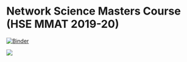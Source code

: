 # Network Science Masters Course (HSE MMAT 2019-20)

[![Binder](https://mybinder.org/badge_logo.svg)](https://mybinder.org/v2/gh/kimaril/networksch/master)

![](https://sun9-36.userapi.com/c855016/v855016528/1d6d04/rSAUnJHkFkk.jpg)
